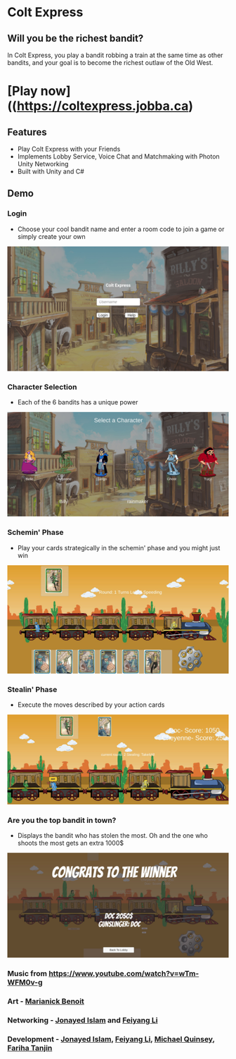 # Colt Express
## Will you be the richest bandit?



In Colt Express, you play a bandit robbing a train at the same time as other bandits, and your goal is to become the richest outlaw of the Old West. 

# [Play now]((https://coltexpress.jobba.ca)


## Features

- Play Colt Express with your Friends
- Implements Lobby Service, Voice Chat and Matchmaking with Photon Unity Networking
- Built with Unity and C#


## Demo

### Login

 - Choose your cool bandit name and enter a room code to join a game or simply create your own

![alt text](https://github.com/jonayed-i/Colt-Express/blob/main/CE%20pics/login.JPG "Logo Title Text 1")

### Character Selection

 - Each of the 6 bandits has a unique power 

![alt text](https://github.com/jonayed-i/Colt-Express/blob/main/CE%20pics/CharacterSelection.JPG "Logo Title Text 1")

### Schemin' Phase

 - Play your cards strategically in the schemin' phase and you might just win

![alt text](https://github.com/jonayed-i/Colt-Express/blob/main/CE%20pics/Schemin.JPG "Logo Title Text 1")

### Stealin' Phase

 - Execute the moves described by your action cards

![alt text](https://github.com/jonayed-i/Colt-Express/blob/main/CE%20pics/Stealing.JPG "Logo Title Text 1")

### Are you the top bandit in town?

 - Displays the bandit who has stolen the most. Oh and the one who shoots the most gets an extra 1000$

![alt text](https://github.com/jonayed-i/Colt-Express/blob/main/CE%20pics/Winner.JPG "Logo Title Text 1")

### Music from https://www.youtube.com/watch?v=wTm-WFM0v-g

### Art - [Marianick Benoit](https://devpost.com/benoitmarianick)
### Networking - [Jonayed Islam](https://github.com/jonayed-i) and [Feiyang Li](https://github.com/lfy05)
### Development - [Jonayed Islam](https://github.com/jonayed-i), [Feiyang Li](https://github.com/lfy05), [Michael Quinsey](https://github.com/mquins), [Fariha Tanjin](https://github.com/Farihatanjin)
